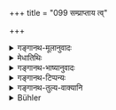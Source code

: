 +++
title = "099 सम्प्राप्ताय त्व्"

+++

<details><summary>गङ्गानथ-मूलानुवादः</summary>

To the guest that has happened to come, he should offer; according to rule, water and seat, and also food prepared to the best of his abilitv.—(99)


annaṃ hutvā vidhānena yatpuṇyaphalamaśanūte | 
tena tus?yaṃ viśiṣṭaṃ vā brāhmaṇe tarpite phalam || 
mantr?akarmaviparyāsād? duritād? durgatādapi | 
tatphalaṃ naśyate karturidaṃ na śraddhayā h?tam ||
</details>

<details><summary>मेधातिथिः</summary>

[^१८०]:
     M G 1st ed.: satkṛtya

**संप्राप्ताय** स्वयम् उपस्थिताय, न तु निमन्त्रिताय । न हि निमन्त्रितो ऽतिथिर् भवति । प्राप्तिदेशं च वक्ष्यति "भार्या यत्राग्नयो ऽपि वा" इति (म्ध् ३.९३) । **आसनोदके दद्यात्** । पादधावनोपयोगि प्रथमम् उदकं तत आसनं भोजनं च । **यथाशक्ति संस्कृत्येत्य्** अन्नविशेषणम् । सविशेषम् अन्नं संस्कृत्य **दद्याद्** भोजयेत् । **विधिपूर्वकम्** । विधिः पूर्वो यस्मिन् दाने तद् एवम् उच्यते । विधिः शास्त्रं तत् पूर्वं निमित्तं प्रमाणम् इत्य् अर्थः ॥ ३.८९ ॥
</details>

<details><summary>गङ्गानथ-भाष्यानुवादः</summary>

‘*That has happened to come*’—*i.e*., who has come of his own accord, and has not been invited; one who has been invited is not a ‘guest.’ The proper place where the guest is to arrive shall be described later on—‘where the wife and the Fires are, &c., &c.’ (103).

‘*Water and seat he should offer*;’—first of all he should offer water for the washing of his feet, and then the seat; ‘*and also food*.’

‘*Prepared to the best of his ability*;’—this qualifies ‘food.’ The meaning is that he should prepare the food with special care and then offer it—feed him with it.

‘*According to rule*’—*i.e*., that offering which is preceded—supported—by injunction; *i.e*., that which is sanctioned by scripture.—(99)
</details>

<details><summary>गङ्गानथ-टिप्पन्यः</summary>

This verse is quoted in *Vīramitrodaya* (Āhnika, p. 441), which explains ‘*samprāptāya*’ as ‘one who has happened to come of his own accord, *i*.
*e*., without invitation’; and ‘*vidhipūrvakam*’ as ‘in the manner
prescribed for the entertaining of guests’;—and in *Hemādri* (Śrāddha, p. 433).

Between verses 99 and 100, *Vīramitrodaya* (Āhnika, p. 441) quotes the following two additional verses—

> annaṃ hutvā vidhānena yatpuṇyaphalamaśanūte \|  
> tena tus?yaṃ viśiṣṭaṃ vā brāhmaṇe tarpite phalam \|\|  
> mantr?akarmaviparyāsād? duritād? durgatādapi \|  
> tatphalaṃ naśyate karturidaṃ na śraddhayā h?tam \|\|

and adds the following explanations:—‘*annam hutvā*’—*i*. *e*., in the fire;—‘*mantra &c*.’.—*i.e*., ‘from that sin which would accrue from the misuse of Mantras and Rites, and from the delinquencies of the Agent’;—‘*tatphalam*’—the result following from the Homa;—‘*Idam na*’—the construction is that ‘whatever is offered to the guest with due respect, in the shape of all this, seat and the rest, is never lost’.
</details>

<details><summary>गङ्गानथ-तुल्य-वाक्यानि</summary>

*Gautama*. (5.32.34).—‘To the guest not learned in the Veda, water for
washing the feet, an offering of water and also special kinds of food, always specially cooked.’

*Vaśiṣṭha* (4.12).—‘When a person comes to his house, he should welcome
him, rising from his seat and offering him a seat and a bed, and receiving him with true and agreeable words, free from jealousy.’

*Āpastamba-Dharmasūtra* (2.4.13-16).—‘The master and mistress of the
house should not refuse to receive anyone who comes to seek for anything at the proper time; if they have nothing else to offer, they should offer a place, water, grass and agreeable words.........To a Brāhmaṇa not learning or learned in the Veda, he shall only offer seat, water and food and he shall not rise to receive him.’

*Āpastamba* (6.7-14 ).—‘ Having gone up before him, and having met him,
he shall offer to him a seat...... He shall wash his feet; some people hold that it is only the Śūdra householder and his wife that are to do this... He shall offer to him water in an earthen vessel, say some... But if the guest is one who has completed his study, no water is to be offered to him......... Having pleased him, he shall satisfy him with sweetly flavoured food.’ \[So on, there are very full directions.\]

*Viṣṇu* (67.45).—‘In the morning and in the evening, he shall offer to
the guest both seat and water, as also food to the best of his power, after having received him with honour.’

*Yājñavalkya* (1.107).—‘To the guest one should make offerings to the
best of one’s capacity; and in the evening the guest is not to be deprived of sweet words, place and water.’
</details>

<details><summary>Bühler</summary>

099	But let him offer, in accordance with the rule, to a guest who has come (of his own accord) a seat and water, as well as food, garnished (with seasoning), according to his ability.
</details>
